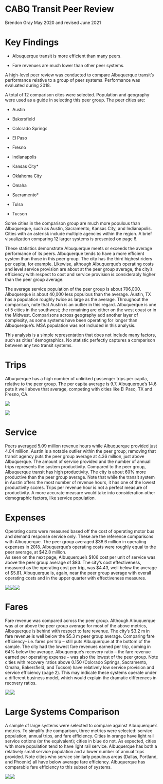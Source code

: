 CABQ Transit Peer Review
================
Brendon Gray
May 2020 and revised June 2021

# Key Findings

  - Albuquerque transit is more efficient than many peers.

  - Fare revenues are much lower than other peer systems.

A high-level peer review was conducted to compare Albuquerque transit’s
performance relative to a group of peer systems. Performance was
evaluated during 2018.

A total of 12 comparison cites were selected. Population and geography
were used as a guide in selecting this peer group. The peer cities are:

  - Austin

  - Bakersfield

  - Colorado Springs

  - El Paso

  - Fresno

  - Indianapolis

  - Kansas City\*

  - Oklahoma City

  - Omaha

  - Sacramento\*

  - Tulsa

  - Tucson

Some cities in the comparison group are much more populous than
Albuquerque, such as Austin, Sacramento, Kansas City, and Indianapolis.
Cities with an asterisk include multiple agencies within the region. A
brief visualization comparing 12 larger systems is presented on page 6.

These statistics demonstrate Albuquerque meets or exceeds the average
performance of its peers. Albuquerque tends to have a more efficient
system than those in this peer group. The city has the third highest
riders per capita, for example. Likewise, although Albuquerque’s
operating costs and level service provision are about at the peer group
average, the city’s efficiency with respect to cost and service
provision is considerably higher than the peer group average.

The average service population of the peer group is about 706,000.
Albuquerque is about 40,000 less populous than the average. Austin, TX
has a population roughly twice as large as the average. Throughout the
comparison, note that Austin is an outlier in this regard. Albuquerque
is one of 5 cities in the southwest; the remaining are either on the
west coast or in the Midwest. Comparisons across geography add another
layer of complexity, as some systems have been operating for longer than
Albuquerque’s. MSA population was not included in this analysis.

This analysis is a simple representation that does not include many
factors, such as cities’ demographics. No statistic perfectly captures a
comparison between any two transit systems.

# Trips

Albuquerque has a high number of unlinked passenger trips per capita,
relative to the peer group. The per capita average is 9.7. Albuquerque’s
14.6 puts it well above that average, competing with cities like El
Paso, TX and Fresno, CA.

![](RevisedTransitAnalysis_files/figure-gfm/unnamed-chunk-3-1.png)<!-- -->

![](RevisedTransitAnalysis_files/figure-gfm/unnamed-chunk-4-1.png)<!-- -->

# Service

Peers averaged 5.09 million revenue hours while Albuquerque provided
just 4.04 million. Austin is a notable outlier within the peer group;
removing that transit agency puts the peer group average at 4.36
million, just above Albuquerque. The amount of service provided and the
number of annual trips represents the system productivity. Compared to
the peer group, Albuquerque transit has high productivity. The city is
about 60% more productive than the peer group average. Note that while
the transit system in Austin offers the most number of revenue hours, it
has one of the lowest productivity scores. Trips per revenue hour is not
a perfect measure of productivity. A more accurate measure would take
into consideration other demographic factors, like service population.

# Expenses

Operating costs were measured based off the cost of operating motor bus
and demand response service only. These are the reference comparisons
with Albuquerque. The peer group averaged $38.6 million in operating
expenses in 2018. Albuquerque’s operating costs were roughly equal to
the peer average, at $42.8 million.  
As seen on the next page, Albuquerque’s $106 cost per unit of service
was above the peer group average of $83. The city’s cost effectiveness,
measured as the operating cost per trip, was $4.43, well below the
average of $5.81. Albuquerque is, again, near the peer group average
with overall operating costs and in the upper quarter with effectiveness
measures.

![](RevisedTransitAnalysis_files/figure-gfm/unnamed-chunk-5-1.png)<!-- -->![](RevisedTransitAnalysis_files/figure-gfm/unnamed-chunk-5-2.png)<!-- -->![](RevisedTransitAnalysis_files/figure-gfm/unnamed-chunk-5-3.png)<!-- -->

# Fares

Fare revenue was compared across the peer group. Although Albuquerque
was at or above the peer group average for most of the above metrics,
Albuquerque is behind with respect to fare revenue. The city’s $3.2 m in
fare revenue is well below the $5.3 m peer group average. Comparing fare
efficiency– i.e. fares per trip – still puts Albuquerque at the bottom
of the sample. The city had the lowest fare revenues earned per trip,
coming in 64% below the average. Albuquerque’s recovery ratio – the fare
revenue earned per operating expense – was also the lowest of the peer
group. Note cities with recovery ratios above 0.150 (Colorado Springs,
Sacramento, Omaha, Bakersfield, and Tucson) have relatively low service
provision and service efficiency (page 2). This may indicate these
systems operate under a different business model, which would explain
the dramatic differences in recovery ratios.

![](RevisedTransitAnalysis_files/figure-gfm/unnamed-chunk-6-1.png)<!-- -->![](RevisedTransitAnalysis_files/figure-gfm/unnamed-chunk-6-2.png)<!-- -->

# Large Systems Comparison

A sample of large systems were selected to compare against Albuquerque’s
metrics. To simplify the comparison, three metrics were selected:
service population, annual trips, and fare efficiency. Cities in orange
have light rail service options (or the equivalent); cities in blue do
not. As expected, cities with more population tend to have light rail
service. Albuquerque has both a relatively small service population and
a lower number of annual trips provided. Note cities who service
similarly populous areas (Dallas, Portland, and Phoenix) all have below
average fare efficiency. Albuquerque has comparable fare efficiency to
this subset of systems.

![](RevisedTransitAnalysis_files/figure-gfm/unnamed-chunk-7-1.png)<!-- -->![](RevisedTransitAnalysis_files/figure-gfm/unnamed-chunk-7-2.png)<!-- -->

